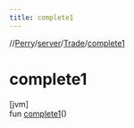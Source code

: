 ```yaml
---
title: complete1
---
```

//[Perry](../../../index.html)/[server](../index.html)/[Trade](index.html)/[complete1](complete1.html)



# complete1



[jvm]\
fun [complete1](complete1.html)()




